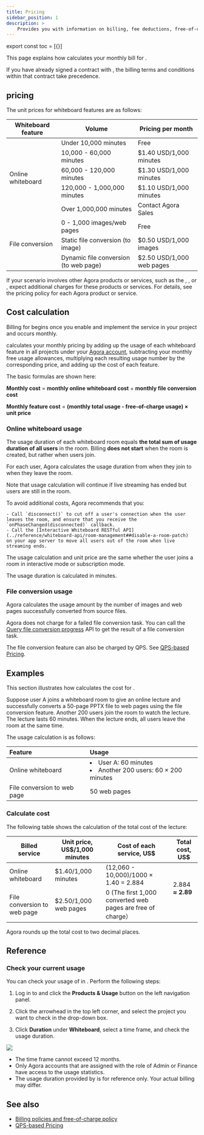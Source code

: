 ```yaml
---
title: Pricing
sidebar_position: 1
description: >
    Provides you with information on billing, fee deductions, free-of-charge policy, and any suspension to your account based on the account type.
---
```



export const toc = [{}]

This page explains how <Vg k="COMPANY" /> calculates your monthly bill for <Vg k="WHITE" />. 

If you have already signed a contract with <Vg k="COMPANY" />, the billing terms and conditions within that contract take precedence.

## <Vg k="WHITE" /> pricing

The unit prices for whiteboard features are as follows:

<table>
    <thead>
        <tr>
            <th>Whiteboard feature</th>
            <th>Volume</th>
            <th>Pricing per month</th>
        </tr>
    </thead>
    <tbody>
        <tr>
            <td rowspan="5">Online whiteboard</td>
            <td>Under 10,000 minutes</td>
            <td>Free</td>
        </tr>
        <tr>
            <td>10,000 - 60,000 minutes</td>
            <td>$1.40 USD/1,000 minutes</td>
        </tr>
        <tr>
            <td>60,000 - 120,000 minutes</td>
            <td>$1.30 USD/1,000 minutes</td>
        </tr>
        <tr>
            <td>120,000 - 1,000,000 minutes</td>
            <td>$1.10 USD/1,000 minutes</td>
        </tr>
        <tr>
            <td>Over 1,000,000 minutes</td>
            <td>Contact Agora Sales</td>
        </tr>
        <tr>
            <td rowspan="3">File conversion</td>
            <td>0 - 1,000 images/web pages</td>
            <td>Free</td>
        </tr>
        <tr>
            <td>Static file conversion (to image)</td>
            <td>$0.50 USD/1,000 images</td>
        </tr>
        <tr>
            <td>Dynamic file conversion (to web page)</td>
            <td>$2.50 USD/1,000 web pages</td>
        </tr>
    </tbody>
</table>

If your scenario involves other Agora products or services, such as the <Vg k="VIDEO" />, <Vg k="MESS" />, or <Vg k="CREC" />, expect additional charges for these products or services. For details, see the pricing policy for each Agora product or service.

## Cost calculation

Billing for <Vg k="WHITE" /> begins once you enable and implement the service in your project and occurs monthly. 

<Vg k="COMPANY" /> calculates your monthly pricing by adding up the usage of each whiteboard feature in all 
projects under your [Agora account](https://console.agora.io/), subtracting your monthly free usage allowances, 
multiplying each resulting usage number by the corresponding price, and adding up the cost of each feature.

The basic formulas are shown here:

**Monthly cost** = **monthly online whiteboard cost** + **monthly file conversion cost**

**Monthly feature cost** = **(monthly total usage - free-of-charge usage) × unit price**

### Online whiteboard usage

The usage duration of each whiteboard room equals **the total sum of usage duration of all users** in the room. 
Billing **does not start** when the room is created, but rather when users join. 

For each user, Agora calculates the usage duration from when they join to when they leave the room. 

Note that usage calculation will continue if live streaming has ended but users are still in the room.

To avoid additional costs, Agora recommends that you:

    - Call `disconnect()` to cut off a user's connection when the user leaves the room, and ensure that you receive the `onPhaseChanged(disconnected)` callback.
    - Call the [Interactive Whiteboard RESTful API](../reference/whiteboard-api/room-management##disable-a-room-patch)  on your app server to move all users out of the room when live streaming ends.

The usage calculation and unit price are the same whether the user joins a room in interactive mode or subscription mode. 

The usage duration is calculated in minutes.

### File conversion usage

Agora calculates the usage amount by the number of images and web pages successfully converted from source files.

Agora does not charge for a failed file conversion task. 
You can call the [Query file conversion progress](../reference/whiteboard-api/file-conversion#query-the-progress-of-a-file-conversion-task) 
API to get the result of a file conversion task. 

The file conversion feature can also be charged by QPS. See [QPS-based Pricing](../reference/qps-pricing).

## Examples

This section illustrates how <Vg k="COMPANY" /> calculates the cost for <Vg k="WHITE" />.

Suppose user A joins a whiteboard room to give an online lecture and successfully converts a 
50-page PPTX file to web pages using the file conversion feature. Another 200 users join the room to 
watch the lecture. The lecture lasts 60 minutes. When the lecture ends, all users leave the room at the 
same time.

The usage calculation is as follows:

| Feature                       | Usage                                                                   |
|:------------------------------|:------------------------------------------------------------------------|
| Online whiteboard             | <li>User A: 60 minutes</li><li>Another 200 users: 60 × 200 minutes</li> |
| File conversion to web page   | 50 web pages                                                            |

### Calculate cost

The following table shows the calculation of the total cost of the lecture:

<div><table><colgroup><col/><col/><col/><col/></colgroup><thead><tr><th><span class="td-span"><span class="md-plain">Billed service</span></span></th><th><span class="td-span"><span class="md-plain">Unit price, US$/1,000 minutes </span></span></th><th><span class="td-span"><span class="md-plain">Cost of each service, US$</span></span></th><th><span class="td-span"><span class="md-plain">Total cost, US$</span></span></th></tr></thead><tbody><tr><td class="confluenceTd"><span class="td-span"><span class="md-plain">Online whiteboard</span></span></td><td class="confluenceTd"><span class="td-span"><span class="md-plain">$1.40/1,000 minutes</span></span></td><td class="confluenceTd"><span class="td-span"><span class="md-plain">(12,060 - 10,000)/1000 × 1.40 = 2.884</span></span></td><td rowspan="3" class="confluenceTd"><span class="td-span"><span class="md-plain">2.884 </span><span><strong>≈ 2.89</strong></span></span><br/><br/></td></tr><tr><td class="confluenceTd"><span class="td-span"><span class="md-plain">File conversion to web page</span></span></td><td class="confluenceTd"><span class="td-span"><span class="md-plain">$2.50/1,000 web pages</span></span></td><td class="confluenceTd">0 (The first 1,000 converted web pages are free of charge）<span> </span></td></tr></tbody></table></div>

Agora rounds up the total cost to two decimal places.


## Reference

### Check your current usage

You can check your usage of <Vg k="WHITE" /> in <Vg k="CONSOLE" />. Perform the following steps:

1. Log in to [<Vg k="CONSOLE" />](https://console.agora.io/) and click the **Products & Usage** button on the left navigation panel.

2. Click the arrowhead in the top left corner, and select the project you want to check in the drop-down box.

3. Click **Duration** under **Whiteboard**, select a time frame, and check the usage duration.

 ![](https://web-cdn.agora.io/docs-files/1620288770652)

- The time frame cannot exceed 12 months.
- Only Agora accounts that are assigned with the role of Admin or Finance have access to the usage statistics.
- The usage duration provided by <Vg k="CONSOLE" /> is for reference only. Your actual billing may differ.

## See also 

- [Billing policies and free-of-charge policy](../reference/billing-policies)
- [QPS-based Pricing](../reference/qps-pricing)

